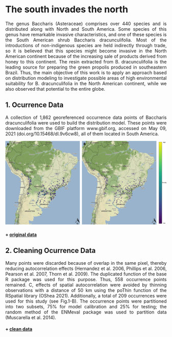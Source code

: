 # The south invades the north 
<p align="justify" >
The genus Baccharis (Asteraceae) comprises over 440 species and is distributed along with North and South America. Some species of this genus have remarkable invasive characteristics, and one of these species is the South American shrub Baccharis dracunculifolia. Most of the introductions of non-indigenous species are held indirectly through trade, so it is believed that this species might become invasive in the North American continent because of the increasing sale of products derived from honey to this continent. The resin extracted from B. dracunculifolia is the leading source for preparing the green propolis produced in southeastern Brazil. Thus, the main objective of this work is to apply an approach based on distribution modeling to investigate possible areas of high environmental suitability for B. dracunculifolia in the North American continent, while we also observed that potential to the entire globe.
</p>

## 1. Ocurrence Data 
<p align="justify">
A collection of 1,862 georeferenced occurrence data points of Baccharis dracunculifolia were used to build the distribution model. These points were downloaded from the GBIF platform www.gbif.org, accessed on May 09, 2021 (doi.org/10.15468/dl.9v6cw8), all of them located in South America.
  </p>
  <img src = "figs/baccharis.png">
  
  #### + [original data](data/original/baccharis.csv)

  
  
 ## 2. Cleaning Ocurrence Data 

 <p align="justify">
  Many points were discarded because of overlap in the same pixel, thereby reducing autocorrelation effects (Hernandez et al. 2006, Phillips et al. 2006, Pearson et al. 2007, Thorn et al. 2009). The duplicated function of the base R package was used for this purpose. Thus, 558 occurrence points remained. C, effects of spatial autocorrelation were avoided by thinning observations with a distance of 50 km using the poThin function of the RSpatial library (OShea 2021). Additionally, a total of 209 occurrences were used for this study (see Fig.1-B). The occurrence points were partitioned into two subsets, 75% for model calibration and 25% for testing; the random method of the  ENMeval package was used to partition data (Muscarella et al. 2014).
  </p>
  
  
  
  #### + [clean data](data/unique_clean/)
